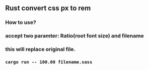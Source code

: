 ## Rust convert css px to rem

### How to use?

### accept two paramter: Ratio(root font size) and filename
### this will replace original file.
### `cargo run -- 100.00 filename.sass`

